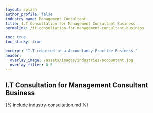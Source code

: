 ```yaml
---
layout: splash 
author_profile: false 
industry_name: Management Consultant
title: I.T Consultation for Management Consultant Business
permalink: /it-consultation-for-management-consultant-business

toc: true
toc_sticky: true

excerpt: "I.T required in a Accountancy Practice Business."
header:
  overlay_image: /assets/images/industries/accountant.jpg
  overlay_filter: 0.5 
---
```


## I.T Consultation for Management Consultant Business

{% include industry-consultation.md %}

